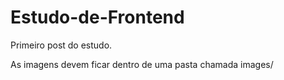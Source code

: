 # Estudo-de-Frontend
Primeiro post do estudo.

As imagens devem ficar dentro de uma pasta chamada images/
